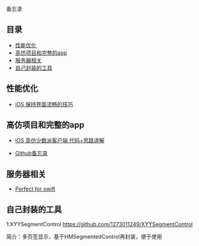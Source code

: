 ﻿备忘录

## 目录 ##

- [性能优化](#性能优化)
- [高仿项目和完整的app](#高仿项目和完整的app)
- [服务器相关](#服务器相关)
- [自己封装的工具](#自己封装的工具)


## 性能优化 ##
- [iOS 保持界面流畅的技巧][1]

## 高仿项目和完整的app ##

- [iOS 高仿少数派客户端 代码+思路讲解][2]

- [Github备忘录][3]

## 服务器相关 ##

- [Perfect for swift][4]

## 自己封装的工具 ##

1.XYYSegmentControl https://github.com/1273011249/XYYSegmentControl

简介：多页签显示，基于HMSegmentedControl再封装，便于使用


[1]: https://blog.ibireme.com/2015/11/12/smooth_user_interfaces_for_ios/
[2]: http://www.jianshu.com/p/1265eea814c6
[3]: http://www.jianshu.com/p/5c16f21a74de
[4]: https://github.com/PerfectlySoft/Perfect

